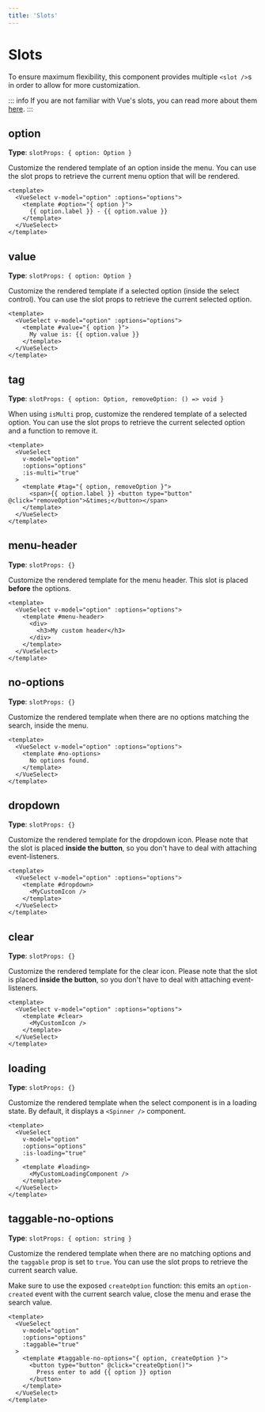 ```yaml
---
title: 'Slots'
---
```


# Slots

To ensure maximum flexibility, this component provides multiple `<slot />`s in order to allow for more customization.

::: info
If you are not familiar with Vue's slots, you can read more about them [here](https://vuejs.org/guide/components/slots.html).
:::

## option

**Type**: `slotProps: { option: Option }`

Customize the rendered template of an option inside the menu. You can use the slot props to retrieve the current menu option that will be rendered.

```vue
<template>
  <VueSelect v-model="option" :options="options">
    <template #option="{ option }">
      {{ option.label }} - {{ option.value }}
    </template>
  </VueSelect>
</template>
```

## value

**Type**: `slotProps: { option: Option }`

Customize the rendered template if a selected option (inside the select control). You can use the slot props to retrieve the current selected option.

```vue
<template>
  <VueSelect v-model="option" :options="options">
    <template #value="{ option }">
      My value is: {{ option.value }}
    </template>
  </VueSelect>
</template>
```

## tag

**Type**: `slotProps: { option: Option, removeOption: () => void }`

When using `isMulti` prop, customize the rendered template of a selected option. You can use the slot props to retrieve the current selected option and a function to remove it.

```vue
<template>
  <VueSelect
    v-model="option"
    :options="options"
    :is-multi="true"
  >
    <template #tag="{ option, removeOption }">
      <span>{{ option.label }} <button type="button" @click="removeOption">&times;</button></span>
    </template>
  </VueSelect>
</template>
```

## menu-header

**Type**: `slotProps: {}`

Customize the rendered template for the menu header. This slot is placed **before** the options.

```vue
<template>
  <VueSelect v-model="option" :options="options">
    <template #menu-header>
      <div>
        <h3>My custom header</h3>
      </div>
    </template>
  </VueSelect>
</template>
```

## no-options

**Type**: `slotProps: {}`

Customize the rendered template when there are no options matching the search, inside the menu.

```vue
<template>
  <VueSelect v-model="option" :options="options">
    <template #no-options>
      No options found.
    </template>
  </VueSelect>
</template>
```

## dropdown

**Type**: `slotProps: {}`

Customize the rendered template for the dropdown icon. Please note that the slot is placed **inside the button**, so you don't have to deal with attaching event-listeners.

```vue
<template>
  <VueSelect v-model="option" :options="options">
    <template #dropdown>
      <MyCustomIcon />
    </template>
  </VueSelect>
</template>
```

## clear

**Type**: `slotProps: {}`

Customize the rendered template for the clear icon. Please note that the slot is placed **inside the button**, so you don't have to deal with attaching event-listeners.

```vue
<template>
  <VueSelect v-model="option" :options="options">
    <template #clear>
      <MyCustomIcon />
    </template>
  </VueSelect>
</template>
```

## loading

**Type**: `slotProps: {}`

Customize the rendered template when the select component is in a loading state. By default, it displays a `<Spinner />` component.

```vue
<template>
  <VueSelect
    v-model="option"
    :options="options"
    :is-loading="true"
  >
    <template #loading>
      <MyCustomLoadingComponent />
    </template>
  </VueSelect>
</template>
```

## taggable-no-options

**Type**: `slotProps: { option: string }`

Customize the rendered template when there are no matching options and the `taggable` prop is set to `true`. You can use the slot props to retrieve the current search value.

Make sure to use the exposed `createOption` function: this emits an `option-created` event with the current search value, close the menu and erase the search value.

```vue
<template>
  <VueSelect
    v-model="option"
    :options="options"
    :taggable="true"
  >
    <template #taggable-no-options="{ option, createOption }">
      <button type="button" @click="createOption()">
        Press enter to add {{ option }} option
      </button>
    </template>
  </VueSelect>
</template>
```
